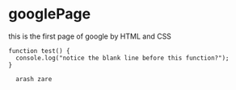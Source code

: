 # googlePage
this is the first page of google by HTML and CSS 

```
function test() {
  console.log("notice the blank line before this function?");
}
```

```
  arash zare
```
